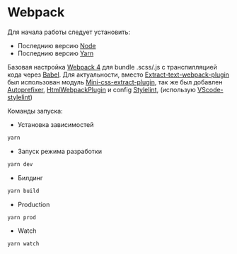 # Webpack

Для начала работы следует установить:

- Последнию версию [Node](https://nodejs.org/en/)
- Последнию версию [Yarn](https://yarnpkg.com/lang/en/)

Базовая настройка [Webpack 4](https://webpack.js.org/) для bundle .scss/.js с транспилляцией кода через [Babel](https://babeljs.io/). Для актуальности, вместо [Extract-text-webpack-plugin](https://github.com/webpack-contrib/extract-text-webpack-plugin) был использован модуль [Mini-css-extract-plugin](https://github.com/webpack-contrib/mini-css-extract-plugin), так же был добавлен [Autoprefixer](https://github.com/postcss/autoprefixer),
 [HtmlWebpackPlugin](https://github.com/jantimon/html-webpack-plugin) и config [Stylelint](https://stylelint.io/), (использую [VScode-stylelint](https://github.com/shinnn/vscode-stylelint))

Команды запуска:

- Установка зависимостей

```sh
yarn
```

- Запуск режима разработки

```sh
yarn dev
```

- Билдинг

```sh
yarn build
```

- Production

```sh
yarn prod
```
- Watch
```sh
yarn watch
```
